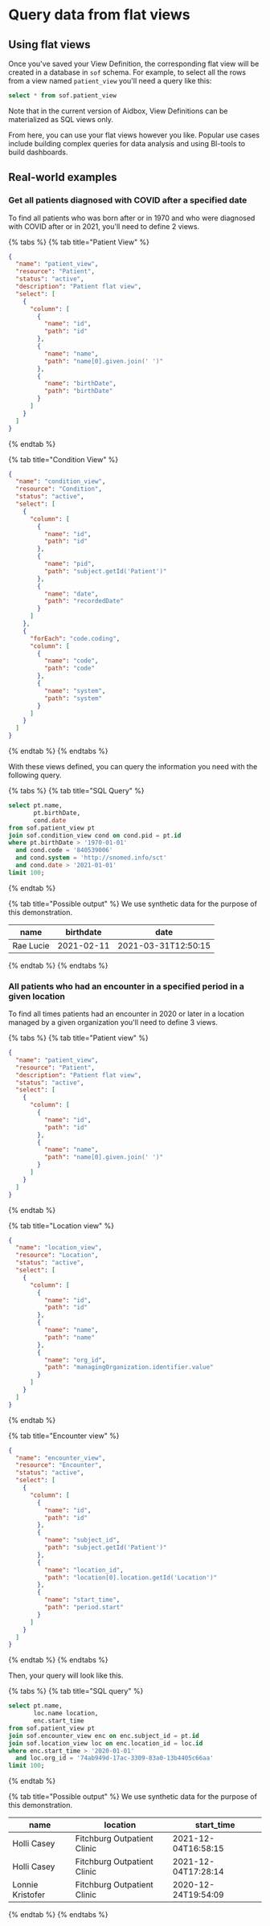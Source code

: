 # Query data from flat views

## Using flat views

Once you've saved your View Definition, the corresponding flat view will be created in a database in `sof` schema. For example, to select all the rows from a view named `patient_view` you'll need a query like this:

```sql
select * from sof.patient_view
```

Note that in the current version of Aidbox, View Definitions can be materialized as SQL views only.

From here, you can use your flat views however you like. Popular use cases include building complex queries for data analysis and using BI-tools to build dashboards.

## Real-world examples

### Get all patients diagnosed with COVID after a specified date

To find all patients who was born after or in 1970 and who were diagnosed with COVID after or in 2021, you'll need to define 2 views.

{% tabs %}
{% tab title="Patient View" %}
```json
{
  "name": "patient_view",
  "resource": "Patient",
  "status": "active",
  "description": "Patient flat view",
  "select": [
    {
      "column": [
        {
          "name": "id",
          "path": "id"
        },
        {
          "name": "name",
          "path": "name[0].given.join(' ')"
        },
        {
          "name": "birthDate",
          "path": "birthDate"
        }
      ]
    }
  ]
}

```
{% endtab %}

{% tab title="Condition View" %}
```json
{
  "name": "condition_view",
  "resource": "Condition",
  "status": "active",
  "select": [
    {
      "column": [
        {
          "name": "id",
          "path": "id"
        },
        {
          "name": "pid",
          "path": "subject.getId('Patient')"
        },
        {
          "name": "date",
          "path": "recordedDate"
        }
      ]
    },
    {
      "forEach": "code.coding",
      "column": [
        {
          "name": "code",
          "path": "code"
        },
        {
          "name": "system",
          "path": "system"
        }
      ]
    }
  ]
}

```
{% endtab %}
{% endtabs %}

With these views defined, you can query the information you need with the following query.

{% tabs %}
{% tab title="SQL Query" %}
```sql
select pt.name,
       pt.birthDate,
       cond.date
from sof.patient_view pt
join sof.condition_view cond on cond.pid = pt.id
where pt.birthDate > '1970-01-01'
  and cond.code = '840539006'
  and cond.system = 'http://snomed.info/sct'
  and cond.date > '2021-01-01'
limit 100;
```
{% endtab %}

{% tab title="Possible output" %}
We use synthetic data for the purpose of this demonstration.

| name      | birthdate  | date                |
| --------- | ---------- | ------------------- |
| Rae Lucie | 2021-02-11 | 2021-03-31T12:50:15 |
{% endtab %}
{% endtabs %}

### All patients who had an encounter in a specified period in a given location

To find all times patients had an encounter in 2020 or later in a location managed by a given organization you'll need to define 3 views.

{% tabs %}
{% tab title="Patient view" %}
```json
{
  "name": "patient_view",
  "resource": "Patient",
  "description": "Patient flat view",
  "status": "active",
  "select": [
    {
      "column": [
        {
          "name": "id",
          "path": "id"
        },
        {
          "name": "name",
          "path": "name[0].given.join(' ')"
        }
      ]
    }
  ]
}

```
{% endtab %}

{% tab title="Location view" %}
```json
{
  "name": "location_view",
  "resource": "Location",
  "status": "active",
  "select": [
    {
      "column": [
        {
          "name": "id",
          "path": "id"
        },
        {
          "name": "name",
          "path": "name"
        },
        {
          "name": "org_id",
          "path": "managingOrganization.identifier.value"
        }
      ]
    }
  ]
}

```
{% endtab %}

{% tab title="Encounter view" %}
```json
{
  "name": "encounter_view",
  "resource": "Encounter",
  "status": "active",
  "select": [
    {
      "column": [
        {
          "name": "id",
          "path": "id"
        },
        {
          "name": "subject_id",
          "path": "subject.getId('Patient')"
        },
        {
          "name": "location_id",
          "path": "location[0].location.getId('Location')"
        },
        {
          "name": "start_time",
          "path": "period.start"
        }
      ]
    }
  ]
}

```
{% endtab %}
{% endtabs %}

Then, your query will look like this.

{% tabs %}
{% tab title="SQL query" %}
```sql
select pt.name,
       loc.name location,
       enc.start_time
from sof.patient_view pt
join sof.encounter_view enc on enc.subject_id = pt.id
join sof.location_view loc on enc.location_id = loc.id
where enc.start_time > '2020-01-01'
  and loc.org_id = '74ab949d-17ac-3309-83a0-13b4405c66aa'
limit 100;
```
{% endtab %}

{% tab title="Possible output" %}
We use synthetic data for the purpose of this demonstration.

| name             | location                    | start\_time         |
| ---------------- | --------------------------- | ------------------- |
| Holli Casey      | Fitchburg Outpatient Clinic | 2021-12-04T16:58:15 |
| Holli Casey      | Fitchburg Outpatient Clinic | 2021-12-04T17:28:14 |
| Lonnie Kristofer | Fitchburg Outpatient Clinic | 2020-12-24T19:54:09 |
{% endtab %}
{% endtabs %}
